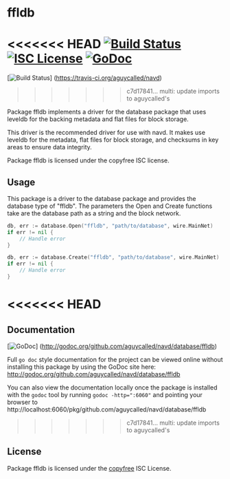 ffldb
=====

<<<<<<< HEAD
[![Build Status](https://travis-ci.org/aguycalled/navd.png?branch=master)](https://travis-ci.org/aguycalled/navd)
[![ISC License](http://img.shields.io/badge/license-ISC-blue.svg)](http://copyfree.org)
[![GoDoc](https://godoc.org/github.com/aguycalled/navd/database/ffldb?status.png)](http://godoc.org/github.com/aguycalled/navd/database/ffldb)
=======
[![Build Status](https://travis-ci.org/aguycalled/navd.png?branch=master)]
(https://travis-ci.org/aguycalled/navd)
>>>>>>> c7d17841... multi: update imports to aguycalled's

Package ffldb implements a driver for the database package that uses leveldb for
the backing metadata and flat files for block storage.

This driver is the recommended driver for use with navd.  It makes use leveldb
for the metadata, flat files for block storage, and checksums in key areas to
ensure data integrity.

Package ffldb is licensed under the copyfree ISC license.

## Usage

This package is a driver to the database package and provides the database type
of "ffldb".  The parameters the Open and Create functions take are the
database path as a string and the block network.

```Go
db, err := database.Open("ffldb", "path/to/database", wire.MainNet)
if err != nil {
	// Handle error
}
```

```Go
db, err := database.Create("ffldb", "path/to/database", wire.MainNet)
if err != nil {
	// Handle error
}
```

<<<<<<< HEAD
=======
## Documentation

[![GoDoc](https://godoc.org/github.com/aguycalled/navd/database/ffldb?status.png)]
(http://godoc.org/github.com/aguycalled/navd/database/ffldb)

Full `go doc` style documentation for the project can be viewed online without
installing this package by using the GoDoc site here:
http://godoc.org/github.com/aguycalled/navd/database/ffldb

You can also view the documentation locally once the package is installed with
the `godoc` tool by running `godoc -http=":6060"` and pointing your browser to
http://localhost:6060/pkg/github.com/aguycalled/navd/database/ffldb

>>>>>>> c7d17841... multi: update imports to aguycalled's
## License

Package ffldb is licensed under the [copyfree](http://copyfree.org) ISC
License.
